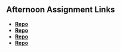 ## Afternoon Assignment Links

* **[Repo](https://github.com/JeremyOlds/burgerShack)**
* **[Repo](https://github.com/JeremyOlds/Gregslist_Node)**
* **[Repo]()**
* **[Repo]()**
